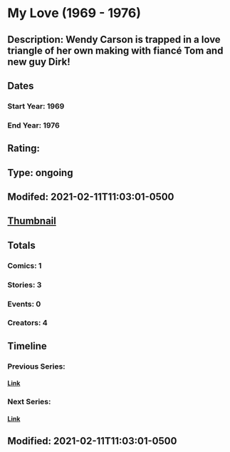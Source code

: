 # My Love (1969 - 1976)
## Description: Wendy Carson is trapped in a love triangle of her own making with fiancé Tom and new guy Dirk! 
## Dates
### Start Year: 1969
### End Year: 1976
## Rating: 
## Type: ongoing
## Modifed: 2021-02-11T11:03:01-0500
## [Thumbnail](http://i.annihil.us/u/prod/marvel/i/mg/d/40/602555044419f.jpg)
## Totals
### Comics: 1
### Stories: 3
### Events: 0
### Creators: 4
## Timeline
### Previous Series: 
#### [Link]()
### Next Series: 
#### [Link]()
## Modified: 2021-02-11T11:03:01-0500